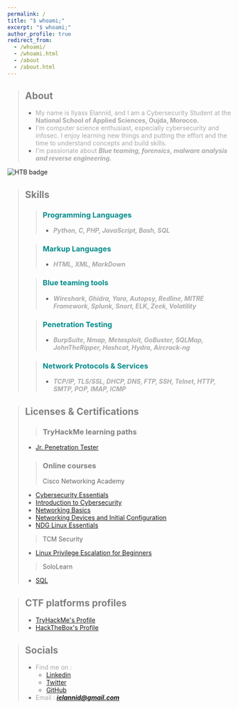 ```yaml
---
permalink: /
title: "$ whoami;"
excerpt: "$ whoami;"
author_profile: true
redirect_from: 
  - /whoami/
  - /whoami.html
  - /about
  - /about.html
---
```

> ## **<strong><font color="Grey">About</font></strong>**
> * <font color="DarkGray">My name is Ilyass Elannid, and I am a Cybersecurity Student at the <strong>National School of Applied Sciences, Oujda, Morocco.</strong></font>
> * <font color="DarkGray">I'm computer science enthusiast, especially cybersecurity and infosec. I enjoy learning new things and putting the effort and the time to understand concepts and build skills.</font>
> * <font color="DarkGray">I'm passionate about <strong><em>Blue teaming, forensics, malware analysis and reverse engineering. </em></strong></font>

<script src="https://tryhackme.com/badge/742046"></script>  

![HTB badge](https://www.hackthebox.eu/badge/image/815745)
 
> ## **<strong><font color="Grey">Skills</font></strong>**
>> ### **<strong><font color="DarkCyan">Programming Languages</font></strong>**
>> * <font color="DarkGray"><em><strong>Python, C, PHP, JavaScript, Bash, SQL</strong></em>
>
>>### **<strong><font color="DarkCyan">Markup Languages</font></strong>**
>> * <font color="DarkGray"><em><strong>HTML, XML, MarkDown</strong></em>
>
>> ### **<strong><font color="DarkCyan">Blue teaming tools</font></strong>**
>> * <font color="DarkGray"><em><strong>Wireshark, Ghidra, Yara, Autopsy, Redline, MITRE Framework, Splunk, Snort, ELK, Zeek, Volatility</strong></em>
>
>> ### **<strong><font color="DarkCyan">Penetration Testing</font></strong>**
>> * <font color="DarkGray"><em><strong>BurpSuite, Nmap, Metasploit, GoBuster, SQLMap, JohnTheRipper, Hashcat, Hydra, Aircrack-ng </strong></em>
>
>> ### **<strong><font color="DarkCyan">Network Protocols & Services</font></strong>**
>> * <font color="DarkGray"><em><strong>TCP/IP, TLS/SSL, DHCP, DNS, FTP, SSH, Telnet, HTTP, SMTP, POP, IMAP, ICMP</strong></em>
>

> ## **<strong><font color="Grey">Licenses & Certifications</font></strong>**
>>### **<strong><font color="Grey">TryHackMe learning paths</font></strong>**
> * <a href="https://tryhackme-certificates.s3-eu-west-1.amazonaws.com/THM-IVMY2PLHQ3.png" target="_blank">Jr. Penetration Tester</a>
>
>>### **<strong><font color="Grey">Online courses</font></strong>**
>>  <bold>Cisco Networking Academy</bold>
> * <a href="https://www.credly.com/badges/16865949-5454-4173-a5c2-2ecb78787660/linked_in_profile" target="_blank">Cybersecurity Essentials</a>
> * <a href="https://www.credly.com/badges/7add1fc0-583e-4c3d-948d-a95fa95da048/linked_in_profile" target="_blank">Introduction to Cybersecurity</a>
> * <a href="https://www.credly.com/badges/e963a5df-7813-4103-974e-9eac2dfb54c8/linked_in_profile" target="_blank">Networking Basics</a>
> * <a href="https://www.credly.com/badges/93ea7860-d561-49ee-b0a6-883dd849fb6d/linked_in_profile" target="_blank">Networking Devices and Initial Configuration</a>
> * <a href="https://github.com/Ily455/CERTIF/blob/main/IlyassElannid-NDG%20Linux%20Essent-certificate.pdf" target="_blank">NDG Linux Essentials</a><br>
>>
>>  <bold>TCM Security</bold>
> * <a href="https://github.com/Ily455/CERTIF/blob/main/certificate-of-completion-for-linux-privilege-escalation-for-beginners.pdf" target="_blank">Linux Privilege Escalation for Beginners</a>
>>
>>  <bold>SoloLearn</bold>
> * <a href="https://www.sololearn.com/certificates/CT-JXBQGCSG" target="_blank">SQL</a>

> ## **<strong><font color="Grey">CTF platforms profiles</font></strong>**
> * <a href="https://tryhackme.com/p/Ily455" target="_blank">TryHackMe's Profile</a>
> * <a href="https://app.hackthebox.com/users/815745" target="_blank">HackTheBox's Profile</a>


> ## **<strong><font color="Grey">Socials</font></strong>**
> * <font color="DarkGray">Find me on : </font>
>   * <a href="https://www.linkedin.com/in/ilyass-elannid/" target="_blank">Linkedin</a>
>   * <a href="https://twitter.com/YounesTasra" target="_blank">Twitter</a>
>   * <a href="https://github.com/Ily455" target="_blank">GitHub</a>
> * <font color="DarkGray">Email : <em><strong>ielannid@gmail.com</strong></em></font>
